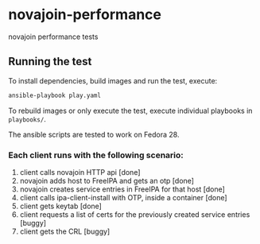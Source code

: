 # novajoin-performance
novajoin performance tests

## Running the test

To install dependencies, build images and run the test, execute:
```bash
ansible-playbook play.yaml
```

To rebuild images or only execute the test, execute individual playbooks in `playbooks/`.

The ansible scripts are tested to work on Fedora 28.

### Each client runs with the following scenario:

1. client calls novajoin HTTP api [done]
1. novajoin adds host to FreeIPA and gets an otp [done]
1. novajoin creates service entries in FreeIPA for that host [done]
1. client calls ipa-client-install with OTP, inside a container [done]
1. client gets keytab [done]
1. client requests a list of certs for the previously created service entries [buggy]
1. client gets the CRL [buggy]
